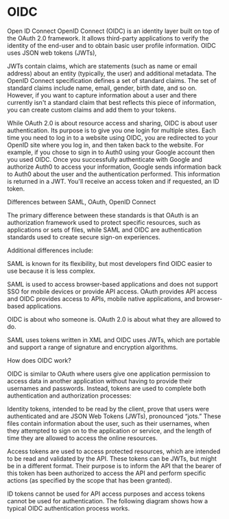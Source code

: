 # OIDC
Open ID Connect
OpenID Connect (OIDC) is an identity layer built on top of the OAuth 2.0 framework. It allows third-party applications to verify the identity of the end-user and to obtain basic user profile information. OIDC uses JSON web tokens (JWTs), 


JWTs contain claims, which are statements (such as name or email address) about an entity (typically, the user) and additional metadata. The OpenID Connect specification defines a set of standard claims. The set of standard claims include name, email, gender, birth date, and so on. However, if you want to capture information about a user and there currently isn't a standard claim that best reflects this piece of information, you can create custom claims and add them to your tokens.


While OAuth 2.0 is about resource access and sharing, OIDC is about user authentication. Its purpose is to give you one login for multiple sites. Each time you need to log in to a website using OIDC, you are redirected to your OpenID site where you log in, and then taken back to the website. For example, if you chose to sign in to Auth0 using your Google account then you used OIDC. Once you successfully authenticate with Google and authorize Auth0 to access your information, Google sends information back to Auth0 about the user and the authentication performed. This information is returned in a JWT. You'll receive an access token and if requested, an ID token.

Differences between SAML, OAuth, OpenID Connect

The primary difference between these standards is that OAuth is an authorization framework used to protect specific resources, such as applications or sets of files, while SAML and OIDC are authentication standards used to create secure sign-on experiences. 

Additional differences include:
 

SAML is known for its flexibility, but most developers find OIDC easier to use because it is less complex.

SAML is used to access browser-based applications and does not support SSO for mobile devices or provide API access. OAuth provides API access and OIDC provides access to APIs, mobile native applications, and browser-based applications.

OIDC is about who someone is. OAuth 2.0 is about what they are allowed to do.

SAML uses tokens written in XML and OIDC uses JWTs, which are portable and support a range of signature and encryption algorithms.


How does OIDC work?

OIDC is similar to OAuth where users give one application permission to access data in another application without having to provide their usernames and passwords. Instead, tokens are used to complete both authentication and authorization processes:
 

Identity tokens, intended to be read by the client, prove that users were authenticated and are JSON Web Tokens (JWTs), pronounced “jots.” These files contain information about the user, such as their usernames, when they attempted to sign on to the application or service, and the length of time they are allowed to access the online resources.

Access tokens are used to access protected resources, which are intended to be read and validated by the API. These tokens can be JWTs, but might be in a different format. Their purpose is to inform the API that the bearer of this token has been authorized to access the API and perform specific actions (as specified by the scope that has been granted).

ID tokens cannot be used for API access purposes and access tokens cannot be used for authentication. The following diagram shows how a typical OIDC authentication process works.

